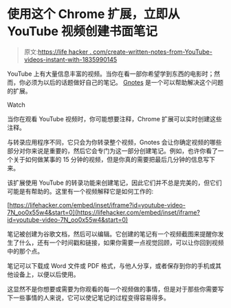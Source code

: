 # 使用这个 Chrome 扩展，立即从 YouTube 视频创建书面笔记

> 原文:[https://life hacker . com/create-written-notes-from-YouTube-videos-instant-with-1835990145](https://lifehacker.com/create-written-notes-from-youtube-videos-instantly-with-1835990145)

YouTube 上有大量信息丰富的视频。当你在看一部你希望学到东西的电影时；然而，你必须为以后的话题做好自己的笔记。 [Gnotes](https://chrome.google.com/webstore/detail/gnotes/obfgjjmbheefniinlgjpikhioabmabnd) 是一个可以帮助解决这个问题的扩展。

Watch

当你在观看 YouTube 视频时，你可能想要注释，Chrome 扩展可以实时创建这些注释。

与转录应用程序不同，它只会为你转录整个视频，Gnotes 会让你确定视频的哪些部分对你来说是重要的，然后它会专门为这一部分创建笔记。例如，也许你看了一个关于如何做某事的 15 分钟的视频，但是你真的需要把最后几分钟的信息写下来。

该扩展使用 YouTube 的转录功能来创建笔记，因此它们并不总是完美的，但它们可能是有帮助的。这里有一个视频解释它是如何工作的:

 [https://lifehacker.com/embed/inset/iframe?id=youtube-video-7N_oo0x55w4&start=0](https://lifehacker.com/embed/inset/iframe?id=youtube-video-7N_oo0x55w4&start=0) 

笔记被创建为谷歌文档，然后可以编辑。它创建的笔记有一个视频截图来提醒你发生了什么，还有一个时间戳和链接，如果你需要一点视觉回顾，可以让你回到视频中的那个点。

笔记可以下载成 Word 文件或 PDF 格式，与他人分享，或者保存到你的手机或其他设备上，以便以后使用。

这显然不是你想要或需要为你观看的每一个视频做的事情，但是对于那些你需要写下一些事情的人来说，它可以使记笔记的过程变得容易得多。